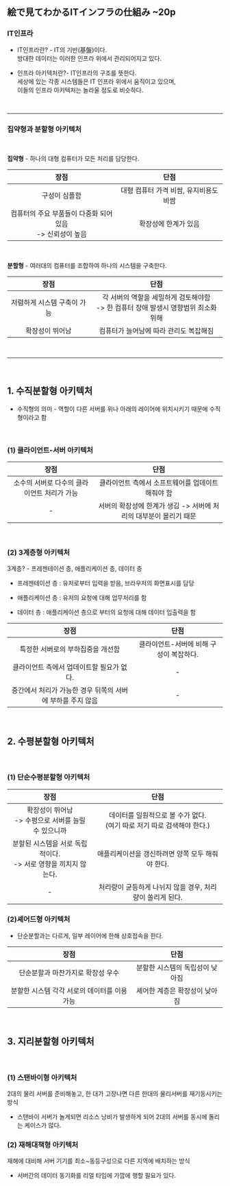 ## 絵で見てわかるITインフラの仕組み ~20p 

### IT인프라
* IT인프라란? - IT의 기반(基盤)이다.    
  방대한 데이터는 이러한 인프라 위에서 관리되어지고 있다.

* 인프라 아키텍처란?- IT인프라의 구조를 뜻한다.   
세상에 있는 각종 시스템들은 IT 인프라 위에서 움직이고 있으며,  
이들의 인프라 아키텍처는
놀라울 정도로 비슷하다.

<br>

***

### 집약형과 분할형 아키텍처     

<br>

**집약형** - 하나의 대형 컴퓨터가 모든 처리를 담당한다.

장점|단점
:----:|:----:|
구성이 심플함|대형 컴퓨터 가격 비쌈, 유지비용도 비쌈|
컴퓨터의 주요 부품들이 다중화 되어있음 <br>-> 신뢰성이 높음|확장성에 한계가 있음|

<br>

**분할형** - 여러대의 컴퓨터를 조합하여 하나의 시스템을 구축한다.

장점|단점
:----:|:----:|
저렴하게 시스템 구축이 가능|각 서버의 역할을 세밀하게 검토해야함<br>-> 한 컴퓨터 장애 발생시 영향범위 최소화 위해 
확장성이 뛰어남 | 컴퓨터가 늘어남에 따라 관리도 복잡해짐

<br>

***

<br>

## 1. 수직분할형 아키텍처
* 수직형의 의미 - 역할이 다른 서버를 위나 아래의 레이어에 위치시키기 때문에 수직형이라고 함

<br>

### (1) 클라이언트-서버 아키텍처 
장점|단점
:----:|:----:|
소수의 서버로 다수의 클라이언트 처리가 가능 | 클라이언트 측에서 소프트웨어를 업데이트 해줘야 함
| - | 서버의 확장성에 한계가 생김 -> 서버에 처리의 대부분이 몰리기 때문

<br>

### (2) 3계층형 아키텍처
3계층? - 프레젠테이션 층, 애플리케이션 층, 데이터 층

* 프레젠테이션 층 : 유저로부터 입력을 받음, 브라우저의 화면표시를 담당

* 애플리케이션 층 : 유저의 요청에 대해 업무처리를 함

* 데이터 층 : 애플리케이션 층으로 부터의 요청에 대해 데이터 입출력을 함

장점|단점
:----:|:----:|
특정한 서버로의 부하집중을 개선함|클라이언트-서버에 비해 구성이 복잡하다.
클라이언트 측에서 업데이트할 필요가 없다.|-|
중간에서 처리가 가능한 경우 뒤쪽의 서버에 부하를 주지 않음 | -

<br>

## 2. 수평분할형 아키텍처

<br>

### (1) 단순수평분할형 아키텍처
장점|단점
:----:|:----:|
확장성이 뛰어남<br>-> 수평으로 서버를 늘릴 수 있으니까| 데이터를 일원적으로 볼 수가 없다.<br>(여기 따로 저기 따로 검색해야 한다.)
분할된 시스템을 서로 독립적이다.<br> -> 서로 영향을 끼치지 않는다. | 애플리케이션을 갱신하려면 양쪽 모두 해줘야 한다.
-|처리량이 균등하게 나뉘지 않을 경우, 처리량이 쏠리게 된다.

### (2)셰어드형 아키텍처

* 단순분할과는 다르게, 일부 레이어에 한해 상호접속을 한다.

장점|단점
:----:|:----:|
단순분할과 마찬가지로 확장성 우수 | 분할한 시스템의 독립성이 낮아짐
분할한 시스템 각각 서로의 데이터를 이용가능 | 셰어한 계층은 확장성이 낮아짐

<br>

## 3. 지리분할형 아키텍처

<br>

### (1) 스탠바이형 아키텍처
2대의 물리 서버를 준비해놓고, 한 대가 고장나면 다른 한대의 물리서버를 재기동시키는 방식
* 스탠바이 서버가 놀게되면 리소스 낭비가 발생하게 되어 2대의 서버를 동시에 돌리는 케이스가 많다.

### (2) 재해대책형 아키텍처
재해에 대비해 서버 기기를 최소~동등구성으로 다른 지역에 배치하는 방식

* 서버간의 데이터 동기화를 리얼 타임에 가깝에 행할 필요가 있다.